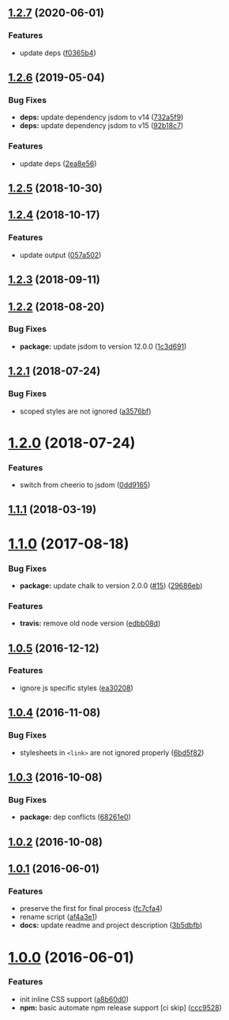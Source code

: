 <a name="1.2.7"></a>
## [1.2.7](https://github.com/sparanoid/grunt-uncss-inline/compare/v1.2.6...v1.2.7) (2020-06-01)


### Features

* update deps ([f0365b4](https://github.com/sparanoid/grunt-uncss-inline/commit/f0365b4))



<a name="1.2.6"></a>
## [1.2.6](https://github.com/sparanoid/grunt-uncss-inline/compare/v1.2.5...v1.2.6) (2019-05-04)


### Bug Fixes

* **deps:** update dependency jsdom to v14 ([732a5f9](https://github.com/sparanoid/grunt-uncss-inline/commit/732a5f9))
* **deps:** update dependency jsdom to v15 ([92b18c7](https://github.com/sparanoid/grunt-uncss-inline/commit/92b18c7))


### Features

* update deps ([2ea8e56](https://github.com/sparanoid/grunt-uncss-inline/commit/2ea8e56))



<a name="1.2.5"></a>
## [1.2.5](https://github.com/sparanoid/grunt-uncss-inline/compare/v1.2.4...v1.2.5) (2018-10-30)



<a name="1.2.4"></a>
## [1.2.4](https://github.com/sparanoid/grunt-uncss-inline/compare/v1.2.3...v1.2.4) (2018-10-17)


### Features

* update output ([057a502](https://github.com/sparanoid/grunt-uncss-inline/commit/057a502))



<a name="1.2.3"></a>
## [1.2.3](https://github.com/sparanoid/grunt-uncss-inline/compare/v1.2.2...v1.2.3) (2018-09-11)



<a name="1.2.2"></a>
## [1.2.2](https://github.com/sparanoid/grunt-uncss-inline/compare/v1.2.1...v1.2.2) (2018-08-20)


### Bug Fixes

* **package:** update jsdom to version 12.0.0 ([1c3d691](https://github.com/sparanoid/grunt-uncss-inline/commit/1c3d691))



<a name="1.2.1"></a>
## [1.2.1](https://github.com/sparanoid/grunt-uncss-inline/compare/v1.2.0...v1.2.1) (2018-07-24)


### Bug Fixes

* scoped styles are not ignored ([a3576bf](https://github.com/sparanoid/grunt-uncss-inline/commit/a3576bf))



<a name="1.2.0"></a>
# [1.2.0](https://github.com/sparanoid/grunt-uncss-inline/compare/v1.1.1...v1.2.0) (2018-07-24)


### Features

* switch from cheerio to jsdom ([0dd9165](https://github.com/sparanoid/grunt-uncss-inline/commit/0dd9165))



<a name="1.1.1"></a>
## [1.1.1](https://github.com/sparanoid/grunt-uncss-inline/compare/v1.1.0...v1.1.1) (2018-03-19)



<a name="1.1.0"></a>
# [1.1.0](https://github.com/sparanoid/grunt-uncss-inline/compare/v1.0.5...v1.1.0) (2017-08-18)


### Bug Fixes

* **package:** update chalk to version 2.0.0 ([#15](https://github.com/sparanoid/grunt-uncss-inline/issues/15)) ([29686eb](https://github.com/sparanoid/grunt-uncss-inline/commit/29686eb))


### Features

* **travis:** remove old node version ([edbb08d](https://github.com/sparanoid/grunt-uncss-inline/commit/edbb08d))



<a name="1.0.5"></a>
## [1.0.5](https://github.com/sparanoid/grunt-uncss-inline/compare/v1.0.4...v1.0.5) (2016-12-12)


### Features

* ignore js specific styles ([ea30208](https://github.com/sparanoid/grunt-uncss-inline/commit/ea30208))



<a name="1.0.4"></a>
## [1.0.4](https://github.com/sparanoid/grunt-uncss-inline/compare/v1.0.3...v1.0.4) (2016-11-08)


### Bug Fixes

* stylesheets in `<link>` are not ignored properly ([6bd5f82](https://github.com/sparanoid/grunt-uncss-inline/commit/6bd5f82))



<a name="1.0.3"></a>
## [1.0.3](https://github.com/sparanoid/grunt-uncss-inline/compare/v1.0.1...v1.0.3) (2016-10-08)


### Bug Fixes

* **package:** dep conflicts ([68261e0](https://github.com/sparanoid/grunt-uncss-inline/commit/68261e0))



<a name="1.0.2"></a>
## [1.0.2](https://github.com/sparanoid/grunt-uncss-inline/compare/v1.0.1...v1.0.2) (2016-10-08)



<a name="1.0.1"></a>
## [1.0.1](https://github.com/sparanoid/grunt-uncss-inline/compare/v1.0.0...v1.0.1) (2016-06-01)


### Features

* preserve the first  for final process ([fc7cfa4](https://github.com/sparanoid/grunt-uncss-inline/commit/fc7cfa4))
* rename script ([af4a3e1](https://github.com/sparanoid/grunt-uncss-inline/commit/af4a3e1))
* **docs:** update readme and project description ([3b5dbfb](https://github.com/sparanoid/grunt-uncss-inline/commit/3b5dbfb))



<a name="1.0.0"></a>
# [1.0.0](https://github.com/sparanoid/grunt-uncss-inline/compare/v0.5.1...v1.0.0) (2016-06-01)


### Features

* init inline CSS support ([a8b60d0](https://github.com/sparanoid/grunt-uncss-inline/commit/a8b60d0))
* **npm:** basic automate npm release support [ci skip] ([ccc9528](https://github.com/sparanoid/grunt-uncss-inline/commit/ccc9528))
